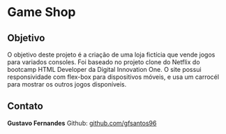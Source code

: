 # Game Shop

## Objetivo

O objetivo deste projeto é a criação de uma loja fictícia que vende jogos para variados consoles. Foi baseado no projeto clone do Netflix do bootcamp HTML Developer da Digital Innovation One. O site possui responsividade com flex-box para dispositivos móveis, e usa um carrocél para mostrar os outros jogos disponíveis.

## Contato
**Gustavo Fernandes**
Github: [github.com/gfsantos96](https://github.com/gfsantos96/)